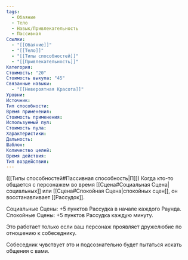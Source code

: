 ```yaml
---
tags:
  - Обаяние
  - Тело
  - Навык/Привлекательность
  - Пассивная
Ссылки:
  - "[[Обаяние]]"
  - "[[Тело]]"
  - "[[Типы способностей]]"
  - "[[Привлекательность]]"
Категория: 
Стоимость: "20"
Стоимость выкупа: "45"
Связанные навыки:
  - "[[Невероятная Красота]]"
Уровни:
Источник:
Тип способности:
Время применения:
Стоимость применения:
Используемый пул:
Стоимость пула:
Характеристики:
Дальность:
Шаблон:
Количество целей:
Время действия:
Тип воздействия:
---
```

([[Типы способностей#Пассивная способность|П]]) Когда кто-то общается с персонажем во время [[Сцена#Социальная Сцена|социальных]] или [[Сцена#Спокойная Сцена|спокойных сцен]], он восстанавливает [[Рассудок]].

Социальные Сцены: +5 пунктов Рассудка в начале каждого Раунда.
Спокойные Сцены: +5 пунктов Рассудка каждую минуту. 

Это работает только если ваш персонаж проявляет дружелюбие по отношению к собеседнику. 

Собеседник чувствует это и подсознательно будет пытаться искать общения с вами.  